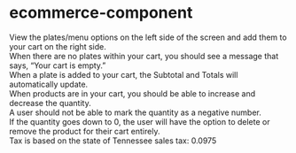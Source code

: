 # ecommerce-component

View the plates/menu options on the left side of the screen and add them to your cart on the right side.  
When there are no plates within your cart, you should see a message that says, “Your cart is empty.”   
When a plate is added to your cart, the Subtotal and Totals will automatically update.  
When products are in your cart, you should be able to increase and decrease the quantity.  
A user should not be able to mark the quantity as a negative number.  
If the quantity goes down to 0, the user will have the option to delete or remove the product for their cart entirely.  
Tax is based on the state of Tennessee sales tax: 0.0975
